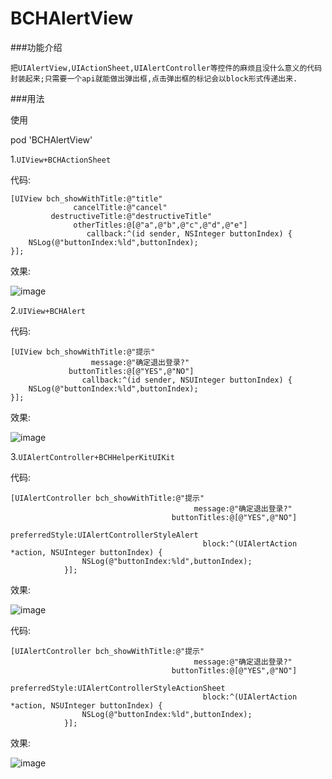 # BCHAlertView


###功能介绍
    
    把UIAlertView,UIActionSheet,UIAlertController等控件的麻烦且没什么意义的代码封装起来;只需要一个api就能做出弹出框,点击弹出框的标记会以block形式传递出来.

###用法

使用 

pod 'BCHAlertView'

1.```UIView+BCHActionSheet```

代码:
```
[UIView bch_showWithTitle:@"title" 
              cancelTitle:@"cancel" 
         destructiveTitle:@"destructiveTitle" 
              otherTitles:@[@"a",@"b",@"c",@"d",@"e"] 
                 callback:^(id sender, NSInteger buttonIndex) {
    NSLog(@"buttonIndex:%ld",buttonIndex);
}];
```
效果:

![image](https://github.com/Baichenghui/BCHAlertView/blob/master/images/a.png)


2.```UIView+BCHAlert ```

代码:
```
[UIView bch_showWithTitle:@"提示" 
                  message:@"确定退出登录?" 
             buttonTitles:@[@"YES",@"NO"] 
                callback:^(id sender, NSUInteger buttonIndex) {
    NSLog(@"buttonIndex:%ld",buttonIndex);
}];
```
效果:

![image](https://github.com/Baichenghui/BCHAlertView/blob/master/images/b.png)


3.```UIAlertController+BCHHelperKitUIKit```

代码:
```
[UIAlertController bch_showWithTitle:@"提示"
                                         message:@"确定退出登录?"
                                    buttonTitles:@[@"YES",@"NO"]
                                  preferredStyle:UIAlertControllerStyleAlert
                                           block:^(UIAlertAction *action, NSUInteger buttonIndex) {
                NSLog(@"buttonIndex:%ld",buttonIndex);
            }];
```
效果:

![image](https://github.com/Baichenghui/BCHAlertView/blob/master/images/c.png)


代码:
```
[UIAlertController bch_showWithTitle:@"提示"
                                         message:@"确定退出登录?"
                                    buttonTitles:@[@"YES",@"NO"]
                                  preferredStyle:UIAlertControllerStyleActionSheet
                                           block:^(UIAlertAction *action, NSUInteger buttonIndex) {
                NSLog(@"buttonIndex:%ld",buttonIndex);
            }];
```
效果:

![image](https://github.com/Baichenghui/BCHAlertView/blob/master/images/d.png)
